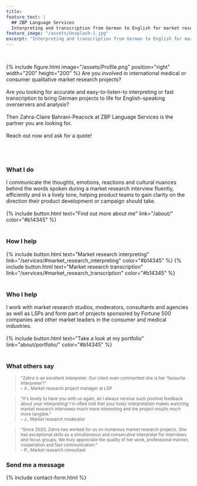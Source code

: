 ```yaml
---
title: 
feature_text: |
  ## ZBP Language Services
  Interpreting and transcription from German to English for market research studios, moderators, consultants, agencies and LSPs
feature_image: "/assets/Unsplash-1.jpg"
excerpt: "Interpreting and transcription from German to English for market research studios, moderators, consultants, agencies and LSPs"
---
```

<br>

{% include figure.html image="/assets/Profile.png" position="right" width="200" height="200" %}
Are you involved in international medical or consumer qualitative market research projects?<br><br>
Are you looking for accurate and easy-to-listen-to interpreting or fast transcription to bring German projects to life for English-speaking overservers and analysis?<br><br>
Then Zahra-Claire Bahrani-Peacock at ZBP Language Services is the partner you are looking for.<br><br>
Reach out now and ask for a quote!<br><br><br><br>
### What I do

I communicate the thoughts, emotions, reactions and cultural nuances behind the words spoken during a market research interview fluently, efficiently and in a lively tone, helping product teams to gain clarity on the direction their product development or campaign should take.<br><br>
{% include button.html text="Find out more about me" link="/about/" color="#b14345" %}<br><br>

### How I help

{% include button.html text="Market research interpreting" link="/services/#market_research_interpreting" color="#b14345" %} {% include button.html text="Market research transcription" link="/services/#market_research_transcription" color="#b14345" %}<br><br>

### Who I help

I work with market research studios, moderators, consultants and agencies as well as LSPs and form part of projects sponsored by Fortune 500 companies and other market leaders in the consumer and medical industries.<br><br>
{% include button.html text="Take a look at my portfolio" link="about/portfolio/" color="#b14345" %}<br><br>

### What others say

><small>"Zahra is an excellent interpreter. Our client even commented she is her ‘favourite interpreter’!"<br>
– A., Market research project manager at LSP</small>

><small>"It's lovely to have you with us again, as I always receive such positive feedback about your interpreting! I'm often told that your lively interpretation makes watching market research interviews much more interesting and the project results much more tangible."<br>
– J., Market research moderator</small>

><small>"Since 2020, Zahra has worked for us on numerous market research projects. She has exceptional skills as a simultaneous and consecutive interpreter for interviews and focus groups. We truly appreciate the quality of her work, professional manner, cooperation and fast communication."<br>
– P., Market research consultant</small>

### Send me a message

{% include contact-form.html %}
